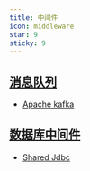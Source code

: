 ```yaml
---
title: 中间件
icon: middleware
star: 9
sticky: 9
---
```


## [消息队列](mq/readme.md)

- [Apache kafka](mq/kafka/readme.md)

## [数据库中间件](database/readme.md)

- [Shared Jdbc](https://shardingsphere.apache.org/document/current/cn/overview/)